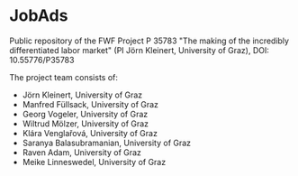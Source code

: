 # JobAds
Public repository of the FWF Project P 35783 "The making of the incredibly differentiated labor market" (PI Jörn Kleinert, University of Graz), DOI: 10.55776/P35783

The project team consists of:

- Jörn Kleinert, University of Graz
- Manfred Füllsack, University of Graz
- Georg Vogeler, University of Graz
- Wiltrud Mölzer, University of Graz
- Klára Venglařová, University of Graz
- Saranya Balasubramanian, University of Graz
- Raven Adam, University of Graz
- Meike Linneswedel, University of Graz
